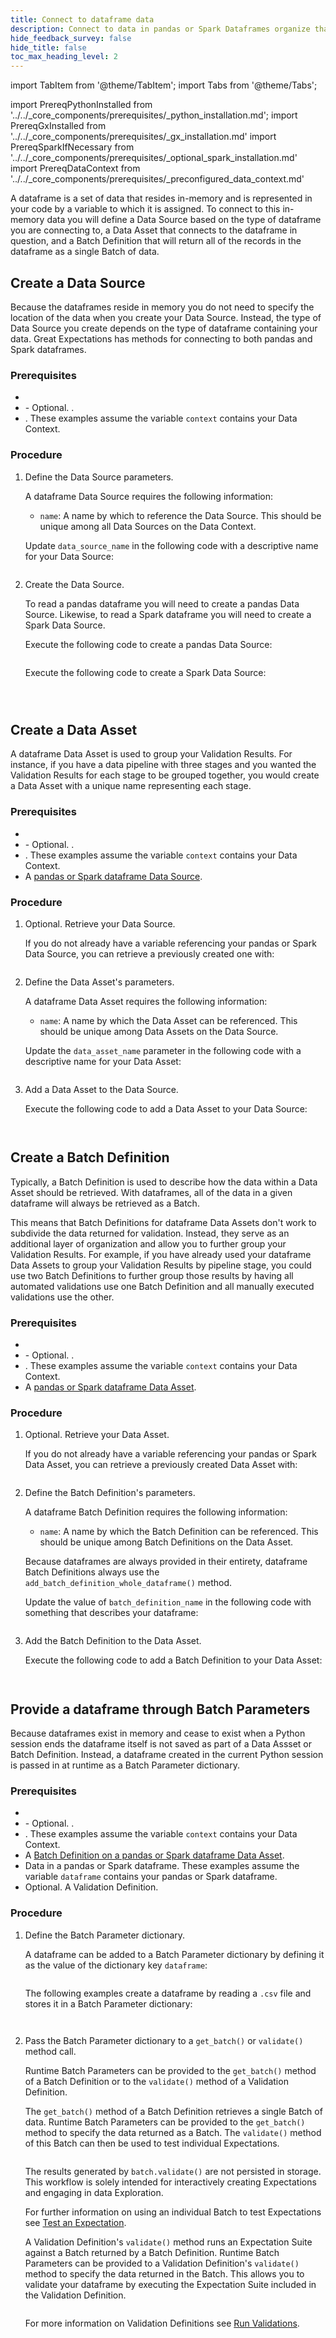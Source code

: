 ```yaml
---
title: Connect to dataframe data
description: Connect to data in pandas or Spark Dataframes organize that data into Batches for retrieval and validation.
hide_feedback_survey: false
hide_title: false
toc_max_heading_level: 2
---
```


import TabItem from '@theme/TabItem';
import Tabs from '@theme/Tabs';

import PrereqPythonInstalled from '../../_core_components/prerequisites/_python_installation.md';
import PrereqGxInstalled from '../../_core_components/prerequisites/_gx_installation.md'
import PrereqSparkIfNecessary from '../../_core_components/prerequisites/_optional_spark_installation.md'
import PrereqDataContext from '../../_core_components/prerequisites/_preconfigured_data_context.md'

A dataframe is a set of data that resides in-memory and is represented in your code by a variable to which it is assigned.  To connect to this in-memory data you will define a Data Source based on the type of dataframe you are connecting to, a Data Asset that connects to the dataframe in question, and a Batch Definition that will return all of the records in the dataframe as a single Batch of data.

## Create a Data Source

Because the dataframes reside in memory you do not need to specify the location of the data when you create your Data Source.  Instead, the type of Data Source you create depends on the type of dataframe containing your data. Great Expectations has methods for connecting to both pandas and Spark dataframes.  

### Prerequisites

- <PrereqPythonInstalled/>
- <PrereqGxInstalled/>
  - Optional. <PrereqSparkIfNecessary/>.
- <PrereqDataContext/>.  These examples assume the variable `context` contains your Data Context.

### Procedure

<Tabs>

<TabItem value="instructions" label="Instructions">

1. Define the Data Source parameters.

   A dataframe Data Source requires the following information:

   - `name`: A name by which to reference the Data Source.  This should be unique among all Data Sources on the Data Context.

   Update `data_source_name` in the following code with a descriptive name for your Data Source:

   ```python title="Python" name="docs/docusaurus/docs/core/connect_to_data/dataframes/_examples/_pandas_df_data_source.py - define Data Source name"
   ```

2. Create the Data Source.

   To read a pandas dataframe you will need to create a pandas Data Source.  Likewise, to read a Spark dataframe you will need to create a Spark Data Source.

   <Tabs queryString="execution_engine" groupId="execution_engine" defaultValue='pandas'>

      <TabItem value="pandas" label="pandas">

      Execute the following code to create a pandas Data Source:

      ```Python title="Python" name="docs/docusaurus/docs/core/connect_to_data/dataframes/_examples/_pandas_df_data_source.py Add Data Source"
      ```

      </TabItem>

      <TabItem value="spark" label="Spark">

      Execute the following code to create a Spark Data Source:

      ```Python title="Python" name="docs/docusaurus/docs/core/connect_to_data/dataframes/_examples/_spark_df_data_source.py Add Data Source"
      ```

      </TabItem>

   </Tabs>

</TabItem>

<TabItem value="sample_code" label="Sample code">

   <Tabs queryString="execution_engine" groupId="execution_engine" defaultValue='pandas'>

   <TabItem value="pandas" label="pandas">

   ```Python title="Python" name="docs/docusaurus/docs/core/connect_to_data/dataframes/_examples/_pandas_df_data_source.py - full example"
   ```

   </TabItem>

   <TabItem value="spark" label="Spark">

   ```Python title="Python" name="docs/docusaurus/docs/core/connect_to_data/dataframes/_examples/_spark_df_data_source.py - full example"
   ```

   </TabItem>

   </Tabs>

</TabItem>

</Tabs>

## Create a Data Asset

A dataframe Data Asset is used to group your Validation Results.  For instance, if you have a data pipeline with three stages and you wanted the Validation Results for each stage to be grouped together, you would create a Data Asset with a unique name representing each stage.

### Prerequisites

- <PrereqPythonInstalled/>
- <PrereqGxInstalled/>
  - Optional. <PrereqSparkIfNecessary/>.
- <PrereqDataContext/>.  These examples assume the variable `context` contains your Data Context.
- A [pandas or Spark dataframe Data Source](#create-a-data-source).

### Procedure

<Tabs>

<TabItem value="instructions" label="Instructions">

1. Optional. Retrieve your Data Source.

   If you do not already have a variable referencing your pandas or Spark Data Source, you can retrieve a previously created one with:

   ```python title="Python" name="docs/docusaurus/docs/core/connect_to_data/dataframes/_examples/_pandas_df_data_asset.py - retrieve Data Source"
   ```

2. Define the Data Asset's parameters.

   A dataframe Data Asset requires the following information:

   - `name`: A name by which the Data Asset can be referenced.  This should be unique among Data Assets on the Data Source.

   Update the `data_asset_name` parameter in the following code with a descriptive name for your Data Asset:

   ```python title="Python" name="docs/docusaurus/docs/core/connect_to_data/dataframes/_examples/_pandas_df_data_asset.py - define Data Asset name"
   ```

3. Add a Data Asset to the Data Source.

   Execute the following code to add a Data Asset to your Data Source:

   ```title="Python" name="docs/docusaurus/docs/core/connect_to_data/dataframes/_examples/_pandas_df_data_asset.py - add Data Asset"
   ```

</TabItem>

<TabItem value="sample_code" label="Sample code">

   ```python title="Python" name="docs/docusaurus/docs/core/connect_to_data/dataframes/_examples/_pandas_df_data_asset.py - full code example"
   ```

</TabItem>

</Tabs>

## Create a Batch Definition

Typically, a Batch Definition is used to describe how the data within a Data Asset should be retrieved.  With dataframes, all of the data in a given dataframe will always be retrieved as a Batch.

This means that Batch Definitions for dataframe Data Assets don't work to subdivide the data returned for validation.  Instead, they serve as an additional layer of organization and allow you to further group your Validation Results.  For example, if you have already used your dataframe Data Assets to group your Validation Results by pipeline stage, you could use two Batch Definitions to further group those results by having all automated validations use one Batch Definition and all manually executed validations use the other.


### Prerequisites

- <PrereqPythonInstalled/>
- <PrereqGxInstalled/>
  - Optional. <PrereqSparkIfNecessary/>.
- <PrereqDataContext/>.  These examples assume the variable `context` contains your Data Context.
- A [pandas or Spark dataframe Data Asset](#create-a-data-asset).

### Procedure

<Tabs>

<TabItem value="instructions" label="Instructions">

1. Optional. Retrieve your Data Asset.

   If you do not already have a variable referencing your pandas or Spark Data Asset, you can retrieve a previously created Data Asset with:

   ```python title="Python" name="docs/docusaurus/docs/core/connect_to_data/dataframes/_examples/_pandas_df_batch_definition.py - retrieve Data Asset"
   ```

2. Define the Batch Definition's parameters.

   A dataframe Batch Definition requires the following information:

   - `name`: A name by which the Batch Definition can be referenced.  This should be unique among Batch Definitions on the Data Asset.

   Because dataframes are always provided in their entirety, dataframe Batch Definitions always use the `add_batch_definition_whole_dataframe()` method.

   Update the value of `batch_definition_name` in the following code with something that describes your dataframe:

   ```python title="Python" name="docs/docusaurus/docs/core/connect_to_data/dataframes/_examples/_pandas_df_batch_definition.py - define Batch Definition name"
   ```

3. Add the Batch Definition to the Data Asset.

   Execute the following code to add a Batch Definition to your Data Asset:

   ```python title="Python" name="docs/docusaurus/docs/core/connect_to_data/dataframes/_examples/_pandas_df_batch_definition.py - add Batch Definition"
   ```

</TabItem>

<TabItem value="sample_code" label="Sample code">

   ```python title="Python" name="docs/docusaurus/docs/core/connect_to_data/dataframes/_examples/_pandas_df_batch_definition.py - full code example"
   ```

</TabItem>

</Tabs>

## Provide a dataframe through Batch Parameters

Because dataframes exist in memory and cease to exist when a Python session ends the dataframe itself is not saved as part of a Data Assset or Batch Definition.  Instead, a dataframe created in the current Python session is passed in at runtime as a Batch Parameter dictionary.

### Prerequisites

- <PrereqPythonInstalled/>
- <PrereqGxInstalled/>
  - Optional. <PrereqSparkIfNecessary/>.
- <PrereqDataContext/>.  These examples assume the variable `context` contains your Data Context.
- A [Batch Definition on a pandas or Spark dataframe Data Asset](#create-a-batch-definition).
- Data in a pandas or Spark dataframe.  These examples assume the variable `dataframe` contains your pandas or Spark dataframe.
- Optional. A Validation Definition.

### Procedure

1. Define the Batch Parameter dictionary.

   A dataframe can be added to a Batch Parameter dictionary by defining it as the value of the dictionary key `dataframe`:

   ```python title="Python" name="docs/docusaurus/docs/core/connect_to_data/dataframes/_examples/_batch_parameters_batch_definition.py - batch parameters example"
   ```

   The following examples create a dataframe by reading a `.csv` file and stores it in a Batch Parameter dictionary:

   <Tabs queryString="execution_engine" groupId="execution_engine" defaultValue='pandas'>

      <TabItem value="pandas" label="pandas">

      ```Python title="Python" name="docs/docusaurus/docs/core/connect_to_data/dataframes/_examples/_batch_parameters_batch_definition.py - pandas dataframe"
      ```

      </TabItem>

      <TabItem value="spark" label="Spark">

      ```Python title="Python" name="docs/docusaurus/docs/core/connect_to_data/dataframes/_examples/_batch_parameters_batch_definition.py - spark dataframe"
      ```

      </TabItem>

   </Tabs>

3. Pass the Batch Parameter dictionary to a `get_batch()` or `validate()` method call.

   Runtime Batch Parameters can be provided to the `get_batch()` method of a Batch Definition or to the `validate()` method of a Validation Definition.

   <Tabs>

   <TabItem value="batch" label="Batch Definition">

   The `get_batch()` method of a Batch Definition retrieves a single Batch of data.  Runtime Batch Parameters can be provided to the `get_batch()` method to specify the data returned as a Batch.  The `validate()` method of this Batch can then be used to test individual Expectations. 

   ```Python title="Python" name="docs/docusaurus/docs/core/connect_to_data/dataframes/_examples/_batch_parameters_batch_definition.py - batch.validate() example"
   ```

   The results generated by `batch.validate()` are not persisted in storage.  This workflow is solely intended for interactively creating Expectations and engaging in data Exploration.

   For further information on using an individual Batch to test Expectations see [Test an Expectation](/core/define_expectations/test_an_expectation.md).

   </TabItem>

   <TabItem value="validate" label="Validation Definition">

   A Validation Definition's `validate()` method runs an Expectation Suite against a Batch returned by a Batch Definition.  Runtime Batch Parameters can be provided to a Validation Definition's `validate()` method to specify the data returned in the Batch.  This allows you to validate your dataframe by executing the Expectation Suite included in the Validation Definition.

   ```Python title="Python" name="docs/docusaurus/docs/core/connect_to_data/dataframes/_examples/_batch_parameters_validation_definition.py - validation_definition.validate() example"
   ```

   For more information on Validation Definitions see [Run Validations](/core/run_validations/run_validations.md).

   </TabItem>

   </Tabs>